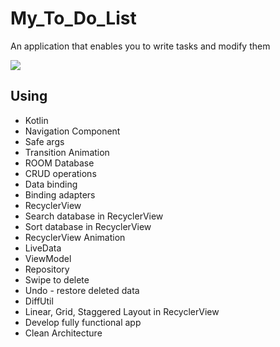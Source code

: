 # My_To_Do_List
An application that enables you to write tasks and modify them

![](https://drive.google.com/file/d/15lMLWzheTawyWXykbeJfHrLF0H1g7knv/view?usp=sharing)


## Using 
* Kotlin
* Navigation Component
* Safe args
* Transition Animation
* ROOM Database
* CRUD operations
* Data binding
* Binding adapters
* RecyclerView
* Search database in RecyclerView
* Sort database in RecyclerView
* RecyclerView Animation
* LiveData
* ViewModel
* Repository
* Swipe to delete
* Undo - restore deleted data
* DiffUtil
* Linear, Grid, Staggered Layout in RecyclerView
* Develop fully functional app
* Clean Architecture
